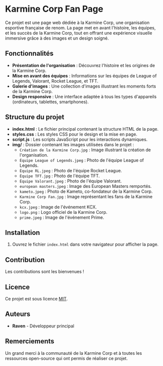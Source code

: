 # Karmine Corp Fan Page

Ce projet est une page web dédiée à la Karmine Corp, une organisation esportive française de renom. La page met en avant l'histoire, les équipes, et les succès de la Karmine Corp, tout en offrant une expérience visuelle immersive grâce à des images et un design soigné.

## Fonctionnalités

- **Présentation de l'organisation** : Découvrez l'histoire et les origines de la Karmine Corp.
- **Mise en avant des équipes** : Informations sur les équipes de League of Legends, Valorant, Rocket League, et TFT.
- **Galerie d'images** : Une collection d'images illustrant les moments forts de la Karmine Corp.
- **Design responsive** : Une interface adaptée à tous les types d'appareils (ordinateurs, tablettes, smartphones).

## Structure du projet

- **index.html** : Le fichier principal contenant la structure HTML de la page.
- **styles.css** : Les styles CSS pour le design et la mise en page.
- **script.js** : Les scripts JavaScript pour les interactions dynamiques.
- **img/** : Dossier contenant les images utilisées dans le projet :
  - `Création de la Karmine Corp.jpg` : Image illustrant la création de l'organisation.
  - `Équipe League of Legends.jpeg` : Photo de l'équipe League of Legends.
  - `Équipe RL.jpeg` : Photo de l'équipe Rocket League.
  - `Équipe TFT.jpg` : Photo de l'équipe TFT.
  - `Équipe Valorant.jpeg` : Photo de l'équipe Valorant.
  - `european masters.jpeg` : Image des European Masters remportés.
  - `kameto.jpeg` : Photo de Kameto, co-fondateur de la Karmine Corp.
  - `Karmine Corp Fan.jpg` : Image représentant les fans de la Karmine Corp.
  - `kcx.jpeg` : Image de l'événement KCX.
  - `logo.png` : Logo officiel de la Karmine Corp.
  - `prime.jpeg` : Image de l'événement Prime.

## Installation

1. Ouvrez le fichier `index.html` dans votre navigateur pour afficher la page.

## Contribution

Les contributions sont les bienvenues ! 

## Licence

Ce projet est sous licence [MIT](LICENSE).

## Auteurs

- **Raven** - Développeur principal

## Remerciements

Un grand merci à la communauté de la Karmine Corp et à toutes les ressources open-source qui ont permis de réaliser ce projet.